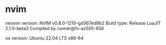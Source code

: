 # nvim
neovim version:
NVIM v0.8.0-1210-gd367ed9b2
Build type: Release
LuaJIT 2.1.0-beta3
Compiled by runner@fv-az505-656


os version:
Ubuntu 22.04 LTS
x86-64
